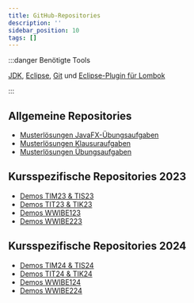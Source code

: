 ```yaml
---
title: GitHub-Repositories
description: ''
sidebar_position: 10
tags: []
---
```


:::danger Benötigte Tools

[JDK](https://www.oracle.com/java/technologies/downloads/),
[Eclipse](https://www.eclipse.org/), [Git](https://git-scm.com/downloads) und
[Eclipse-Plugin für Lombok](https://projectlombok.org/setup/eclipse)

:::

## Allgemeine Repositories

- [Musterlösungen JavaFX-Übungsaufgaben](https://github.com/appenmaier/java_apps)
- [Musterlösungen Klausuraufgaben](https://github.com/appenmaier/java_exam_exercises)
- [Musterlösungen Übungsaufgaben](https://github.com/appenmaier/java_exercises)

## Kursspezifische Repositories 2023

- [Demos TIM23 & TIS23](https://github.com/appenmaier/java_timtis23)
- [Demos TIT23 & TIK23](https://github.com/appenmaier/java_tittik23)
- [Demos WWIBE123](https://github.com/appenmaier/java_wwibe123)
- [Demos WWIBE223](https://github.com/appenmaier/java_wwibe223)

## Kursspezifische Repositories 2024

- [Demos TIM24 & TIS24](https://github.com/appenmaier/java_timtis24)
- [Demos TIT24 & TIK24](https://github.com/appenmaier/java_tittik24)
- [Demos WWIBE124](https://github.com/appenmaier/java_wwibe124)
- [Demos WWIBE224](https://github.com/appenmaier/java_wwibe224)
